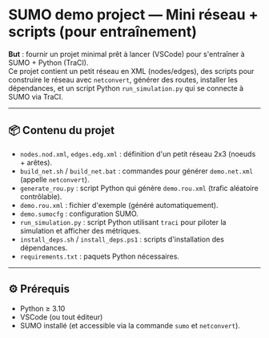 # SUMO demo project — Mini réseau + scripts (pour entraînement)
**But** : fournir un projet minimal prêt à lancer (VSCode) pour s'entraîner à SUMO + Python (TraCI).  
Ce projet contient un petit réseau en XML (nodes/edges), des scripts pour construire le réseau avec `netconvert`, générer des routes, installer les dépendances, et un script Python `run_simulation.py` qui se connecte à SUMO via TraCI.

---

## 📦 Contenu du projet
- `nodes.nod.xml`, `edges.edg.xml` : définition d'un petit réseau 2x3 (noeuds + arêtes).
- `build_net.sh` / `build_net.bat` : commandes pour générer `demo.net.xml` (appelle `netconvert`).
- `generate_rou.py` : script Python qui génère `demo.rou.xml` (trafic aléatoire contrôlable).
- `demo.rou.xml` : fichier d'exemple (généré automatiquement).
- `demo.sumocfg` : configuration SUMO.
- `run_simulation.py` : script Python utilisant `traci` pour piloter la simulation et afficher des métriques.
- `install_deps.sh` / `install_deps.ps1` : scripts d'installation des dépendances.
- `requirements.txt` : paquets Python nécessaires.

---

## ⚙️ Prérequis
- Python ≥ 3.10  
- VSCode (ou tout éditeur)
- SUMO installé (et accessible via la commande `sumo` et `netconvert`).
